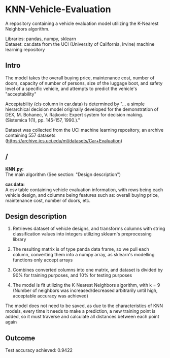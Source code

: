 # KNN-Vehicle-Evaluation

A repository containing a vehicle evaluation model utilizing the K-Nearest Neighbors algorithm.

Libraries: pandas, numpy, sklearn  
Dataset: car.data from the UCI (University of California, Irvine) machine learning repository

## Intro

The model takes the overall buying price, maintenance cost, number of doors, capacity of number of persons, size of the luggage boot, and safety level of a specific vehicle, and attempts to predict the vehicle's "acceptability"

Acceptability (cls column in car.data) is determined by "... a simple hierarchical decision model originally developed for the demonstration of DEX, M. Bohanec, V. Rajkovic: Expert system for decision making. (Sistemica 1(1), pp. 145-157, 1990.)."

Dataset was collected from the UCI machine learning repository, an archive containing 557 datasets (https://archive.ics.uci.edu/ml/datasets/Car+Evaluation)

## /

**KNN.py:**  
The main algorithm (See section: "Design description")

**car.data:**  
A csv table containing vehicle evaluation information, with rows being each vehicle design, and columns being features such as: overall buying price, maintenance cost, number of doors, etc.

## Design description

1) Retrieves dataset of vehicle designs, and transforms columns with string classification values into integers utilizing sklearn's preprocessing library

2) The resulting matrix is of type panda data frame, so we pull each column, converting them into a numpy array, as sklearn's modelling functions only accept arrays

3) Combines converted columns into one matrix, and dataset is divided by 90% for training purposes, and 10% for testing purposes

4) The model is fit utilizing the K-Nearest Neighbors algorithm, with k = 9 (Number of neighbors was increased/decreased arbitrarily until high, acceptable accuracy was achieved)

The model does not need to be saved, as due to the characteristics of KNN models, every time it needs to make a prediction, a new training point is added, so it must traverse and calculate all distances between each point again

## Outcome

Test accuracy achieved: 0.9422
